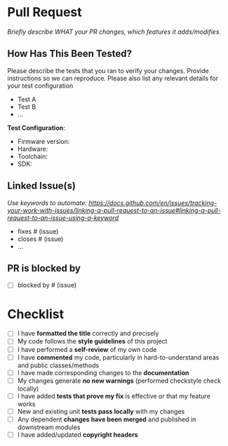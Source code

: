 # Pull Request
_Briefly describe WHAT your PR changes, which features it adds/modifies._

## How Has This Been Tested?
Please describe the tests that you ran to verify your changes. Provide instructions so we can reproduce. Please also list any relevant details for your test configuration
- Test A
- Test B
- ...

**Test Configuration**:
* Firmware version:
* Hardware:
* Toolchain:
* SDK:

## Linked Issue(s)
_Use keywords to automate: https://docs.github.com/en/issues/tracking-your-work-with-issues/linking-a-pull-request-to-an-issue#linking-a-pull-request-to-an-issue-using-a-keyword_
- fixes # (issue)
- closes # (issue)
- ...

## PR is blocked by
- [ ] blocked by # (issue)

# Checklist
- [ ] I have **formatted the title** correctly and precisely
- [ ] My code follows the **style guidelines** of this project
- [ ] I have performed a **self-review** of my own code
- [ ] I have **commented** my code, particularly in hard-to-understand areas and public classes/methods
- [ ] I have made corresponding changes to the **documentation**
- [ ] My changes generate **no new warnings** (performed checkstyle check locally)
- [ ] I have added **tests that prove my fix** is effective or that my feature works
- [ ] New and existing unit **tests pass locally** with my changes
- [ ] Any dependent **changes have been merged** and published in downstream modules
- [ ] I have added/updated **copyright headers**
